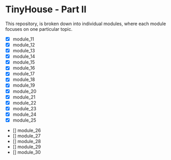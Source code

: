 # TinyHouse - Part II

This repository, is broken down into individual modules, where each module focuses on one particular topic.

- [x] module_11
- [x] module_12
- [x] module_13
- [x] module_14
- [x] module_15
- [x] module_16
- [x] module_17
- [x] module_18
- [x] module_19
- [x] module_20
- [x] module_21
- [x] module_22
- [x] module_23
- [x] module_24
- [x] module_25
- [] module_26
- [] module_27
- [] module_28
- [] module_29
- [] module_30
